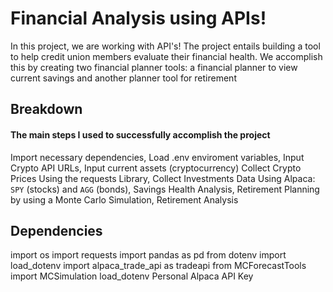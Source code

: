 # Financial Analysis using APIs!
In this project, we are working with API's!  The project entails building a tool to help credit union members evaluate their financial health.  We accomplish this by creating two financial planner tools: a financial planner to view current savings and another planner tool for retirement  

## Breakdown
#### The main steps I used to successfully accomplish the project
Import necessary dependencies,
Load .env enviroment variables,
Input Crypto API URLs,
Input current assets (cryptocurrency)
Collect Crypto Prices Using the requests Library,
Collect Investments Data Using Alpaca: `SPY` (stocks) and `AGG` (bonds),
Savings Health Analysis,
Retirement Planning by using a Monte Carlo Simulation,
Retirement Analysis

## Dependencies
import os
import requests
import pandas as pd
from dotenv import load_dotenv
import alpaca_trade_api as tradeapi
from MCForecastTools import MCSimulation
load_dotenv
Personal Alpaca API Key
